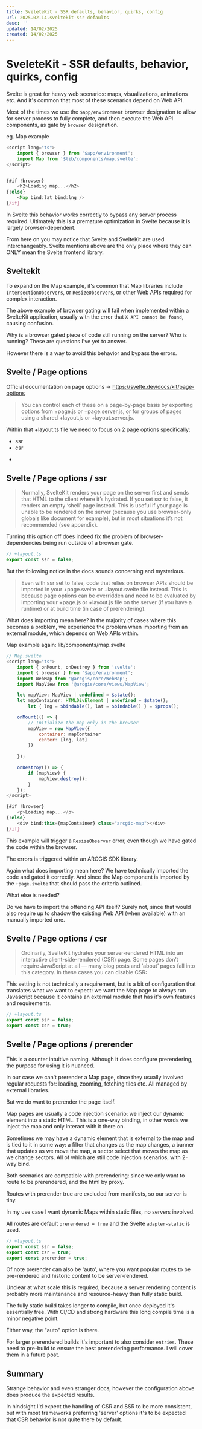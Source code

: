 ```yaml
---
title: SveleteKit - SSR defaults, behavior, quirks, config
url: 2025.02.14.sveltekit-ssr-defaults
desc: ''
updated: 14/02/2025
created: 14/02/2025
---
```


# SveleteKit - SSR defaults, behavior, quirks, config

Svelte is great for heavy web scenarios: maps, visualizations, animations etc. And it's common that most of these scenarios depend on Web API. 

Most of the times we use the `$app/environment` browser designation to allow for server process to fully complete, and then execute the Web API components, as gate by `browser` designation. 

eg. Map example 

```javascript
<script lang="ts">
	import { browser } from '$app/environment';
	import Map from '$lib/components/map.svelte';
</script>


{#if !browser}
	<h2>Loading map...</h2>
{:else}
	<Map bind:lat bind:lng />
{/if}
```

In Svelte this behavior works correctly to bypass any server process required. Ultimately this is a premature optimization in Svelte because it is largely browser-dependent.

From here on you may notice that Svelte and SvelteKit are used interchangeably. Svelte mentions above are the only place where they can ONLY mean the Svelte frontend library.

## Sveltekit

To expand on the Map example, it's common that Map libraries include `IntersectionObservers`, or `ResizeObservers`, or other Web APIs required for complex interaction. 

The above example of browser gating will fail when implemented within a SvelteKit application, usually with the error that `X API cannot be found`, causing confusion.

Why is a browser gated piece of code still running on the server? Who is running? These are questions I've yet to answer. 

However there is a way to avoid this behavior and bypass the errors. 

## Svelte / Page options

Official documentation on page options -> https://svelte.dev/docs/kit/page-options

> You can control each of these on a page-by-page basis by exporting options from +page.js or +page.server.js, or for groups of pages using a shared +layout.js or +layout.server.js.

Within that +layout.ts file we need to focus on 2 page options specifically:
- ssr
- csr

*

## Svelte / Page options / ssr

> Normally, SvelteKit renders your page on the server first and sends that HTML to the client where it’s hydrated. If you set ssr to false, it renders an empty ‘shell’ page instead. This is useful if your page is unable to be rendered on the server (because you use browser-only globals like document for example), but in most situations it’s not recommended (see appendix).

Turning this option off does indeed fix the problem of browser-dependencies being run outside of a browser gate.

```javascript
// +layout.ts
export const ssr = false;

```

But the following notice in the docs sounds concerning and mysterious.

> Even with ssr set to false, code that relies on browser APIs should be imported in your +page.svelte or +layout.svelte file instead. This is because page options can be overridden and need to be evaluated by importing your +page.js or +layout.js file on the server (if you have a runtime) or at build time (in case of prerendering).

What does importing mean here? In the majority of cases where this becomes a problem, we experience the problem when importing from an external module, which depends on Web APIs within.

Map example again: lib/components/map.svelte

```javascript
// Map.svelte
<script lang="ts">
	import { onMount, onDestroy } from 'svelte';
	import { browser } from '$app/environment';
	import WebMap from '@arcgis/core/WebMap';
	import MapView from '@arcgis/core/views/MapView';

	let mapView: MapView | undefined = $state();
	let mapContainer: HTMLDivElement | undefined = $state();
    	let { lng = $bindable(), lat = $bindable() } = $props();

	onMount(() => {
		// Initialize the map only in the browser
		mapView = new MapView({
			container: mapContainer
			center: [lng, lat]
		})
		
	});

	onDestroy(() => {
		if (mapView) {
			mapView.destroy();
		}
	});
</script>

{#if !browser}
    <p>Loading map...</p>
{:else}
    <div bind:this={mapContainer} class="arcgic-map"></div>
{/if}

```

This example will trigger a `ResizeObserver` error, even though we have gated the code within the browser. 

The errors is triggered within an ARCGIS SDK library. 

Again what does importing mean here? We have technically imported the code and gated it correctly. And since the Map component is imported by the `+page.svelte` that should pass the criteria outlined. 

What else is needed? 

Do we have to import the offending API itself? Surely not, since that would also require up to shadow the existing Web API (when available) with an manually imported one. 

## Svelte / Page options / csr

> Ordinarily, SvelteKit hydrates your server-rendered HTML into an interactive client-side-rendered (CSR) page. Some pages don’t require JavaScript at all — many blog posts and ‘about’ pages fall into this category. In these cases you can disable CSR:

This setting is not technically a requirement, but is a bit of configuration that translates what we want to expect: we want the Map page to always run Javascript because it contains an external module that has it's own features and requirements.

```javascript
// +layout.ts
export const ssr = false;
export const csr = true; 
```

## Svelte / Page options / prerender

This is a counter intuitive naming. Although it does configure prerendering, the purpose for using it is nuanced. 

In our case we can't prerender a Map page, since they usually involved regular requests for: loading, zooming, fetching tiles etc. All managed by external libraries.

But we do want to prerender the page itself. 

Map pages are usually a code injection scenario: we inject our dynamic element into a static HTML. This is a one-way binding, in other words we inject the map and only interact with it there on.

Sometimes we may have a dynamic element that is external to the map and is tied to it in some way: a filter that changes as the map changes, a banner that updates as we move the map, a sector select that moves the map as we change sectors. All of which are still code injection scenarios, with 2-way bind.

Both scenarios are compatible with prerendering: since we only want to route to be prerendered, and the html by proxy.

Routes with prerender true are excluded from manifests, so our server is tiny.

In my use case I want dynamic Maps within static files, no servers involved. 

All routes are default `prerendered = true` and the Svelte `adapter-static` is used. 

```javascript     
// +layout.ts
export const ssr = false;
export const csr = true;
export const prerender = true;
```

Of note prerender can also be 'auto', where you want popular routes to be pre-rendered and historic content to be server-rendered. 

Unclear at what scale this is required, because a server rendering content is probably more maintenance and resource-heavy than fully static build. 

The fully static build takes longer to compile, but once deployed it's essentially free. With CI/CD and strong hardware this long compile time is a minor negative point.

Either way, the "auto" option is there.

For larger prerendered builds it's important to also consider `entries`. These need to pre-build to ensure the best prerendering performance. I will cover them in a future post.

## Summary

Strange behavior and even stranger docs, however the configuration above does produce the expected results. 

In hindsight I'd expect the handling of CSR and SSR to be more consistent, but with most frameworks preferring 'server' options it's to be expected that CSR behavior is not quite there by default.
